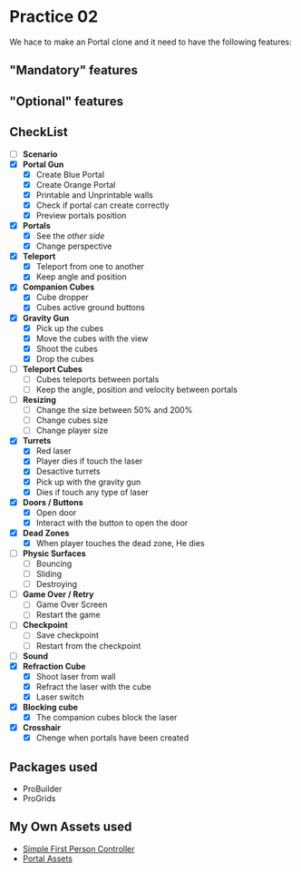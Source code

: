 # Practice 02

We hace to make an Portal clone and it need to have the following features:

## "Mandatory" features

## "Optional" features

## CheckList

- [ ] **Scenario**
- [x] **Portal Gun**
	- [x] Create Blue Portal
	- [x] Create Orange Portal
	- [x] Printable and Unprintable walls
	- [x] Check if portal can create correctly
	- [x] Preview portals position
- [x] **Portals**
	- [x] See the *other side*
	- [x] Change perspective
- [x] **Teleport**
	- [x] Teleport from one to another
	- [x] Keep angle and position
- [x] **Companion Cubes**
	- [x] Cube dropper
	- [x] Cubes active ground buttons
- [x] **Gravity Gun**
	- [x] Pick up the cubes
	- [x] Move the cubes with the view
	- [x] Shoot the cubes
	- [x] Drop the cubes
- [ ] **Teleport Cubes**
	- [ ] Cubes teleports between portals
	- [ ] Keep the angle, position and velocity between portals
- [ ] **Resizing**
	- [ ] Change the size between 50% and 200%
	- [ ] Change cubes size
	- [ ] Change player size
- [x] **Turrets**
	- [x] Red laser
	- [x] Player dies if touch the laser
	- [x] Desactive turrets
	- [x] Pick up with the gravity gun
	- [x] Dies if touch any type of laser

- [x] **Doors / Buttons**
	- [x] Open door
	- [x] Interact with the button to open the door
- [x] **Dead Zones**
	- [x] When player touches the dead zone, He dies
- [ ] **Physic Surfaces**
	- [ ] Bouncing
	- [ ] Sliding
	- [ ] Destroying
- [ ] **Game Over / Retry**
	- [ ] Game Over Screen
	- [ ] Restart the game
- [ ] **Checkpoint**
	- [ ] Save checkpoint
	- [ ] Restart from the checkpoint
- [ ] **Sound**
- [x] **Refraction Cube**
	- [x] Shoot laser from wall
	- [x] Refract the laser with the cube
	- [x] Laser switch
- [x] **Blocking cube**
	- [x] The companion cubes block the laser
- [x] **Crosshair**
	- [x] Chenge when portals have been created

## Packages used

* ProBuilder
* ProGrids

## My Own Assets used

* [Simple First Person Controller](http://magicdvstudio.com/assets/simpleFirstPersonController.unitypackage)
* [Portal Assets](http://magicdvstudio.com/assets/PortalAssets_magicdidac.unitypackage)
